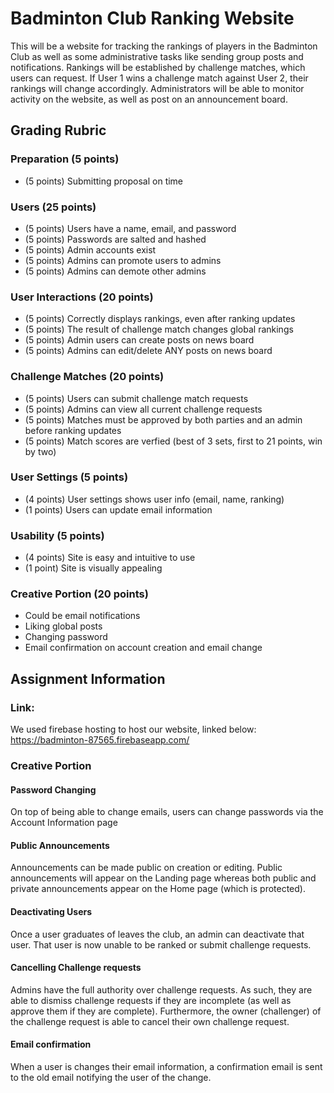 # Badminton Club Ranking Website
This will be a website for tracking the rankings of players in the Badminton Club as well as
some administrative tasks like sending group posts and notifications. Rankings will be established by
challenge matches, which users can request. If User 1 wins a challenge match against User 2, their
rankings will change accordingly. Administrators will be able to monitor activity on the website, as well as post
on an announcement board.  
## Grading Rubric
### Preparation (5 points)
* (5 points) Submitting proposal on time

### Users (25 points)
* (5 points) Users have a name, email, and password
* (5 points) Passwords are salted and hashed
* (5 points) Admin accounts exist
* (5 points) Admins can promote users to admins
* (5 points) Admins can demote other admins

### User Interactions (20 points)
* (5 points) Correctly displays rankings, even after ranking updates
* (5 points) The result of challenge match changes global rankings 
* (5 points) Admin users can create posts on news board
* (5 points) Admins can edit/delete ANY posts on news board

### Challenge Matches (20 points)
* (5 points) Users can submit challenge match requests
* (5 points) Admins can view all current challenge requests
* (5 points) Matches must be approved by both parties and an admin before ranking updates
* (5 points) Match scores are verfied (best of 3 sets, first to 21 points, win by two)

### User Settings (5 points)
* (4 points) User settings shows user info (email, name, ranking)
* (1 points) Users can update email information

### Usability (5 points)
* (4 points) Site is easy and intuitive to use
* (1 point) Site is visually appealing

### Creative Portion (20 points)
* Could be email notifications
* Liking global posts
* Changing password
* Email confirmation on account creation and email change


## Assignment Information
### Link:
We used firebase hosting to host our website, linked below:  
https://badminton-87565.firebaseapp.com/

### Creative Portion
#### Password Changing
On top of being able to change emails, users can change passwords via the Account Information page

#### Public Announcements
Announcements can be made public on creation or editing. Public announcements will appear on the Landing page whereas both
public and private announcements appear on the Home page (which is protected). 

#### Deactivating Users
Once a user graduates of leaves the club, an admin can deactivate that user. That user is now unable to be ranked or submit
challenge requests. 

#### Cancelling Challenge requests
Admins have the full authority over challenge requests. As such, they are able to dismiss challenge requests if they are incomplete
(as well as approve them if they are complete). Furthermore, the owner (challenger) of the challenge request is able to cancel
their own challenge request.

#### Email confirmation 
When a user is changes their email information, a confirmation email is sent to the old email notifying the user of the change.
